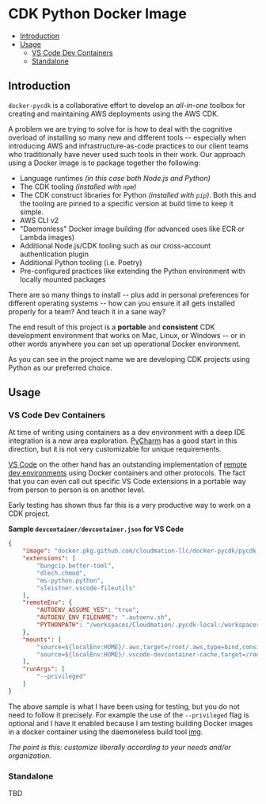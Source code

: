 # CDK Python Docker Image <!-- omit in toc -->

- [Introduction](#introduction)
- [Usage](#usage)
  - [VS Code Dev Containers](#vs-code-dev-containers)
  - [Standalone](#standalone)

## Introduction

`docker-pycdk` is a collaborative effort to develop an *all-in-one* toolbox for creating and maintaining AWS deployments using the AWS CDK.

A problem we are trying to solve for is how to deal with the cognitive overload of installing so many new and different tools -- especially when introducing AWS and infrastructure-as-code practices to our client teams who traditionally have never used such tools in their work. Our approach using a Docker image is to package together the following:

* Language runtimes *(in this case both Node.js and Python)*
* The CDK tooling *(installed with `npm`)*
* The CDK construct libraries for Python *(installed with `pip`)*. Both this and the tooling are pinned to a specific version at build time to keep it simple.
* AWS CLI v2
* "Daemonless" Docker image building (for advanced uses like ECR or Lambda images)
* Additional Node.js/CDK tooling such as our cross-account authentication plugin
* Additional Python tooling (i.e. Poetry)
* Pre-configured practices like extending the Python environment with locally mounted packages

There are so many things to install -- plus add in personal preferences for different operating systems -- how can you ensure it all gets installed properly for a team? And teach it in a sane way?

The end result of this project is a **portable** and **consistent** CDK development environment that works on Mac, Linux, or Windows -- or in other words anywhere you can set up operational Docker environment.

As you can see in the project name we are developing CDK projects using Python as our preferred choice.

## Usage

### VS Code Dev Containers

At time of writing using containers as a dev environment with a deep IDE integration is a new area exploration. [PyCharm](https://www.jetbrains.com/pycharm/) has a good start in this direction, but it is not very customizable for unique requirements.

[VS Code](https://code.visualstudio.com) on the other hand has an outstanding implementation of [remote dev environments](https://code.visualstudio.com/docs/remote/remote-overview) using Docker containers and other protocols. The fact that you can even call out specific VS Code extensions in a portable way from person to person is on another level.

Early testing has shown thus far this is a very productive way to work on a CDK project.

**Sample `devcontainer/devcontainer.json` for VS Code**
```json
{
    "image": "docker.pkg.github.com/cloudmation-llc/docker-pycdk/pycdk:1.108.1",
    "extensions": [
        "bungcip.better-toml",
        "dlech.chmod",
        "ms-python.python",
        "sleistner.vscode-fileutils"
    ],
    "remoteEnv": {
        "AUTOENV_ASSUME_YES": "true",
        "AUTOENV_ENV_FILENAME": ".autoenv.sh",
        "PYTHONPATH": "/workspaces/Cloudmation/.pycdk-local:/workspaces/Cloudmation"
    },
    "mounts": [
        "source=${localEnv:HOME}/.aws,target=/root/.aws,type=bind,consistency=cached",
        "source=${localEnv:HOME}/.vscode-devcontainer-cache,target=/root/.cache,type=bind,consistency=cached"
    ],
    "runArgs": [
        "--privileged"
    ]
}
```

The above sample is what I have been using for testing, but you do not need to follow it precisely. For example the use of the `--privileged` flag is optional and I have it enabled because I am testing building Docker images in a docker container using the daemoneless build tool [img](https://github.com/genuinetools/img).

*The point is this: customize liberally according to your needs and/or organization.*

### Standalone

TBD

<!-- ## Setup

### Bash Profile Script

Add env bash script to .profile or .bashrc Example:

``` . ~/docker-pycdk/cdk-bash.sh```

### Docker Tag

You must tag an image as "active" in order to determine which version of the cdk to use.

```
docker pull cumulusmike/pycdk:1.86.0
docker tag cumulusmike/pycdk:1.86.0 cumulusmike/pycdk:active
```

### AWS SSO Setup

Only needed once per workstation. Follow "Automatic configuration" instructions.  Repeat for each profile.

https://docs.aws.amazon.com/cli/latest/userguide/cli-configure-sso.html

## Usage

### Initial Login

Must be performed once per session.

```$ aws sso login --profile client-dev```

Optional Verify SSO

```$ aws sts get-caller-identity --profile client-dev```

### Example Inline CDK Commands

```
$ cdk --version
$ pycdk python --version
```

### Interactive CDK Shell

```$ pycdk```

## Cheat Sheets

### Existing repo - new clone

```
$ git clone git@github.com:client/cdk-project.git
$ cd cdk-project
$ cdk ls
$ cdk diff
```

### New Python CDK Project From Scracth

```
$ mkdir cdk-project
$ cd cdk-project
$ cdk init --language python
#remove .venv or .env
$ sudo chown mike:mike -R *
$ sudo chown mike:mike -R .*
# Create GitHub repo
$ git remote add origin git@github.com:client/cdk-project.git
$ git push --set-upstream origin master
```

## Maintenance

### Automated Image Build

1. Update Dockerfile and commit changes to master branch. A build for "latest" will automatically start in Dockerhub.
2. Create a version tag in Github and a version build/tag will automatically start in Dockerhub.
### Manual Image Build

```
$ cd docker-pycdk
$ docker build . -t cumulusmike/pycdk:1.86.0 -t cumulusmike/pycdk:latest --build-arg CDK_VERSION=1.86.0
$ docker push cumulusmike/pycdk:1.86.0
$ docker push cumulusmike/pycdk:latest
``` -->